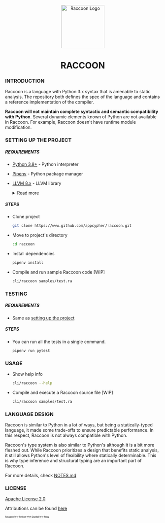 <div align="center">
    <a href="#" target="_blank">
        <img src="https://image.flaticon.com/icons/svg/2253/2253609.svg" alt="Raccoon Logo" width="140" height="140"></img>
    </a>
</div>

<h1 align="center">RACCOON</h1>

### INTRODUCTION
Raccoon is a language with Python 3.x syntax that is amenable to static analysis. The repository both defines the spec of the language and contains a reference implementation of the compiler.

**Raccoon will not maintain complete syntactic and semantic compatibility with Python**. Several dynamic elements known of Python are not available in Raccoon. For example, Raccoon doesn't have runtime module modification.

### SETTING UP THE PROJECT
##### REQUIREMENTS
- [Python 3.8+](https://www.python.org/downloads/) - Python interpreter
- [Pipenv](https://docs.pipenv.org/en/latest/install/#installing-pipenv) - Python package manager
- [LLVM 8.x](https://github.com/llvm/llvm-project/releases/tag/llvmorg-8.0.1) - LLVM library
    <details>
    <summary>Read more</summary>

    #### WINDOWS

    _TODO_

    #### MAC OS

    Install LLVM with [brew](https://brew.sh/)

    ```
    brew install llvm@8
    ```

    #### DEBIAN

    Install LLVM 8

    ```
    apt-get install llvm-8
    ```

    ------

    You can also get the binaries of the various platform [here](https://github.com/llvm/llvm-project/releases/tag/llvmorg-8.0.1)
    </details>

##### STEPS
- Clone project
    ```sh
    git clone https://www.github.com/appcypher/raccoon.git
    ```

- Move to project's directory
    ```sh
    cd raccoon
    ```

- Install dependencies

    ```sh
    pipenv install
    ```

- Compile and run sample Raccoon code [WIP]
    ```sh
    cli/raccoon samples/test.ra
    ```

### TESTING
##### REQUIREMENTS
- Same as [setting up the project](#setting-up-the-project)

##### STEPS
- You can run all the tests in a single command.
    ```bash
    pipenv run pytest
    ```

### USAGE
- Show help info
    ```sh
    cli/raccoon --help
    ```

- Compile and execute a Raccoon source file [WIP]
    ```sh
    cli/raccoon samples/test.ra
    ```

### LANGUAGE DESIGN
Raccoon is similar to Python in a lot of ways, but being a statically-typed language, it made some trade-offs to ensure predictable performance. In this respect, Raccoon is not always compatible with Python.

Raccoon's type system is also similar to Python's although it is a bit more fleshed out. While Raccoon prioritizes a design that benefits static analysis, it still allows Python's level of flexibility where statically determinable. This is why type inference and structural typing are an important part of Raccoon.

For more details, check [NOTES.md](NOTES.md)

### LICENSE
[Apache License 2.0](LICENSE)

Attributions can be found [here](ATTRIBUTIONS.md)



<sup><sup><sub><sub>[Raccoon](#README.md) is to [Python](https://github.com/python/cpython) what [Crystal](https://github.com/crystal-lang/crystal) is to [Ruby](https://github.com/ruby/ruby)<sub></sub></sup></sup>
